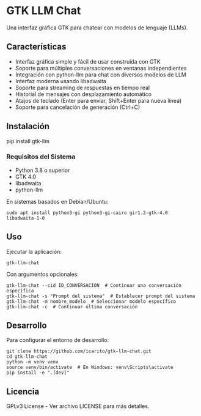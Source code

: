# GTK LLM Chat

Una interfaz gráfica GTK para chatear con modelos de lenguaje (LLMs).

## Características

- Interfaz gráfica simple y fácil de usar construida con GTK
- Soporte para múltiples conversaciones en ventanas independientes
- Integración con python-llm para chat con diversos modelos de LLM
- Interfaz moderna usando libadwaita
- Soporte para streaming de respuestas en tiempo real
- Historial de mensajes con desplazamiento automático
- Atajos de teclado (Enter para enviar, Shift+Enter para nueva línea)
- Soporte para cancelación de generación (Ctrl+C)

## Instalación

pip install gtk-llm

### Requisitos del Sistema

- Python 3.8 o superior
- GTK 4.0
- libadwaita
- python-llm

En sistemas basados en Debian/Ubuntu:
```
sudo apt install python3-gi python3-gi-cairo gir1.2-gtk-4.0 libadwaita-1-0
```

## Uso

Ejecutar la aplicación:
```
gtk-llm-chat
```

Con argumentos opcionales:
```
gtk-llm-chat --cid ID_CONVERSACION  # Continuar una conversación específica
gtk-llm-chat -s "Prompt del sistema"  # Establecer prompt del sistema
gtk-llm-chat -m nombre_modelo  # Seleccionar modelo específico
gtk-llm-chat -c  # Continuar última conversación
```

## Desarrollo

Para configurar el entorno de desarrollo:
```
git clone https://github.com/icarito/gtk-llm-chat.git
cd gtk-llm-chat
python -m venv venv
source venv/bin/activate  # En Windows: venv\Scripts\activate
pip install -e ".[dev]"
```

## Licencia

GPLv3 License - Ver archivo LICENSE para más detalles.